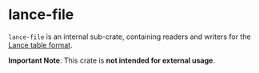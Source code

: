 # lance-file

`lance-file` is an internal sub-crate, containing readers and writers for the
[Lance table format](https://lancedb.github.io/lance/format.html).

**Important Note**: This crate is **not intended for external usage**.

